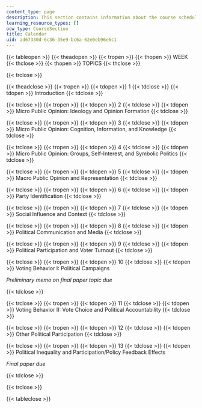 ```yaml
---
content_type: page
description: This section contains information about the course schedule.
learning_resource_types: []
ocw_type: CourseSection
title: Calendar
uid: ad67330d-6c36-35e9-bc6a-62e0eb96e6c1
---
```


{{< tableopen >}}
{{< theadopen >}}
{{< tropen >}}
{{< thopen >}}
WEEK
{{< thclose >}}
{{< thopen >}}
TOPICS
{{< thclose >}}

{{< trclose >}}

{{< theadclose >}}
{{< tropen >}}
{{< tdopen >}}
1
{{< tdclose >}}
{{< tdopen >}}
Introduction
{{< tdclose >}}

{{< trclose >}}
{{< tropen >}}
{{< tdopen >}}
2
{{< tdclose >}}
{{< tdopen >}}
Micro Public Opinion: Ideology and Opinion Formation
{{< tdclose >}}

{{< trclose >}}
{{< tropen >}}
{{< tdopen >}}
3
{{< tdclose >}}
{{< tdopen >}}
Micro Public Opinion: Cognition, Information, and Knowledge
{{< tdclose >}}

{{< trclose >}}
{{< tropen >}}
{{< tdopen >}}
4
{{< tdclose >}}
{{< tdopen >}}
Micro Public Opinion: Groups, Self-Interest, and Symbolic Politics
{{< tdclose >}}

{{< trclose >}}
{{< tropen >}}
{{< tdopen >}}
5
{{< tdclose >}}
{{< tdopen >}}
Macro Public Opinion and Representation
{{< tdclose >}}

{{< trclose >}}
{{< tropen >}}
{{< tdopen >}}
6
{{< tdclose >}}
{{< tdopen >}}
Party Identification
{{< tdclose >}}

{{< trclose >}}
{{< tropen >}}
{{< tdopen >}}
7
{{< tdclose >}}
{{< tdopen >}}
Social Influence and Context
{{< tdclose >}}

{{< trclose >}}
{{< tropen >}}
{{< tdopen >}}
8
{{< tdclose >}}
{{< tdopen >}}
Political Communication and Media
{{< tdclose >}}

{{< trclose >}}
{{< tropen >}}
{{< tdopen >}}
9
{{< tdclose >}}
{{< tdopen >}}
Political Participation and Voter Turnout
{{< tdclose >}}

{{< trclose >}}
{{< tropen >}}
{{< tdopen >}}
10
{{< tdclose >}}
{{< tdopen >}}
Voting Behavior I: Political Campaigns

_Preliminary memo on final paper topic due_


{{< tdclose >}}

{{< trclose >}}
{{< tropen >}}
{{< tdopen >}}
11
{{< tdclose >}}
{{< tdopen >}}
Voting Behavior II: Vote Choice and Political Accountability
{{< tdclose >}}

{{< trclose >}}
{{< tropen >}}
{{< tdopen >}}
12
{{< tdclose >}}
{{< tdopen >}}
Other Political Participation
{{< tdclose >}}

{{< trclose >}}
{{< tropen >}}
{{< tdopen >}}
13
{{< tdclose >}}
{{< tdopen >}}
Political Inequality and Participation/Policy Feedback Effects

_Final paper due_


{{< tdclose >}}

{{< trclose >}}

{{< tableclose >}}